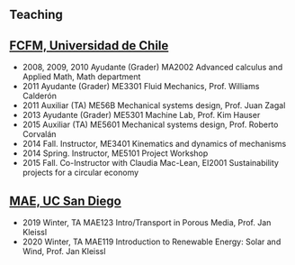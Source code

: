 ## Teaching

## [FCFM, Universidad de Chile](http://ingenieria.uchile.cl/)
* 2008, 2009, 2010 Ayudante (Grader) MA2002 Advanced calculus and Applied Math, Math department
* 2011 Ayudante (Grader) ME3301 Fluid Mechanics, Prof. Williams Calderón
* 2011 Auxiliar (TA) ME56B Mechanical systems design, Prof. Juan Zagal
* 2013 Ayudante (Grader) ME5301 Machine Lab, Prof. Kim Hauser
* 2015 Auxiliar (TA) ME5601 Mechanical systems design, Prof. Roberto Corvalán
* 2014 Fall. Instructor, ME3401 Kinematics and dynamics of mechanisms
* 2014 Spring. Instructor, ME5101 Project Workshop
* 2015 Fall. Co-Instructor with Claudia Mac-Lean, EI2001 Sustainability projects for a circular economy

## [MAE, UC San Diego](http://mae.ucsd.edu)
* 2019 Winter, TA MAE123 Intro/Transport in Porous Media, Prof. Jan Kleissl
* 2020 Winter, TA MAE119 Introduction to Renewable Energy: Solar and Wind, Prof. Jan Kleissl
